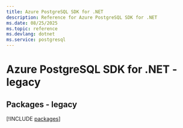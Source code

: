 ```yaml
---
title: Azure PostgreSQL SDK for .NET
description: Reference for Azure PostgreSQL SDK for .NET
ms.date: 08/25/2025
ms.topic: reference
ms.devlang: dotnet
ms.service: postgresql
---
```

# Azure PostgreSQL SDK for .NET - legacy
## Packages - legacy
[!INCLUDE [packages](postgresql-index.md)]